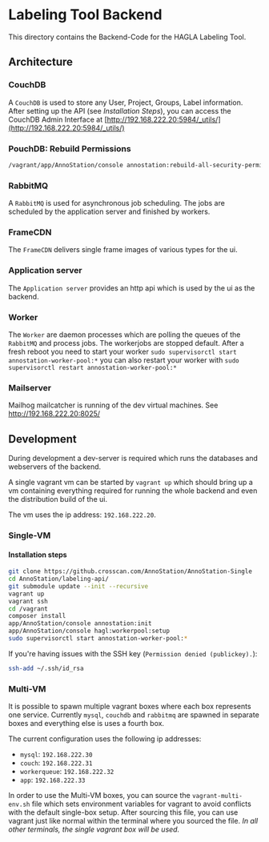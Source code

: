 # Labeling Tool Backend

This directory contains the Backend-Code for the HAGLA Labeling Tool.

## Architecture

### CouchDB

A `CouchDB` is used to store any User, Project, Groups, Label information.
After setting up the API (see _Installation Steps_), you can access the CouchDB Admin Interface at [http://192.168.222.20:5984/_utils/](http://192.168.222.20:5984/_utils/)

### PouchDB: Rebuild Permissions
```bash
/vagrant/app/AnnoStation/console annostation:rebuild-all-security-permissions
```

### RabbitMQ

A `RabbitMQ` is used for asynchronous job scheduling.
The jobs are scheduled by the application server and finished by workers.

### FrameCDN

The `FrameCDN` delivers single frame images of various types for the ui.

### Application server

The `Application server` provides an http api which is used by the ui as the backend.

### Worker

The `Worker` are daemon processes which are polling the queues of the `RabbitMQ` and process jobs.
The workerjobs are stopped default. After a fresh reboot you need to start your worker
`sudo supervisorctl start annostation-worker-pool:*`
you can also restart your worker with
`sudo supervisorctl restart annostation-worker-pool:*`

### Mailserver

Mailhog mailcatcher is running of the dev virtual machines. See http://192.168.222.20:8025/

## Development

During development a dev-server is required which runs the databases and webservers of the backend.

A single vagrant vm can be started by `vagrant up` which should bring up a vm
containing everything required for running the whole backend and even the
distribution build of the ui.

The vm uses the ip address: `192.168.222.20`.

### Single-VM

#### Installation steps
```bash
git clone https://github.crosscan.com/AnnoStation/AnnoStation-Single
cd AnnoStation/labeling-api/
git submodule update --init --recursive
vagrant up
vagrant ssh
cd /vagrant
composer install
app/AnnoStation/console annostation:init
app/AnnoStation/console hagl:workerpool:setup
sudo supervisorctl start annostation-worker-pool:*
```

If you're having issues with the SSH key (`Permission denied (publickey).`):
```bash
ssh-add ~/.ssh/id_rsa
```

### Multi-VM

It is possible to spawn multiple vagrant boxes where each box represents one service.
Currently `mysql`, `couchdb` and `rabbitmq` are spawned in separate boxes and
everything else is uses a fourth box.

The current configuration uses the following ip addresses:

* `mysql`: `192.168.222.30`
* `couch`: `192.168.222.31`
* `workerqueue`: `192.168.222.32`
* `app`: `192.168.222.33`

In order to use the Multi-VM boxes, you can source the `vagrant-multi-env.sh`
file which sets environment variables for vagrant to avoid conflicts with the
default single-box setup.
After sourcing this file, you can use vagrant just like normal within the
terminal where you sourced the file.
*In all other terminals, the single vagrant box will be used.*
